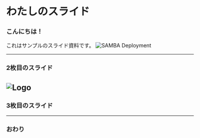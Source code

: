 # わたしのスライド
### こんにちは！


これはサンプルのスライド資料です。
![SAMBA Deployment](https://onetapbeyond.github.io/resource/img/samba/new-samba-deploy.jpg)

---


### 2枚目のスライド

![Logo](http://spark.apache.org/images/spark-logo-trademark.png)
---


### 3枚目のスライド


---


### おわり
